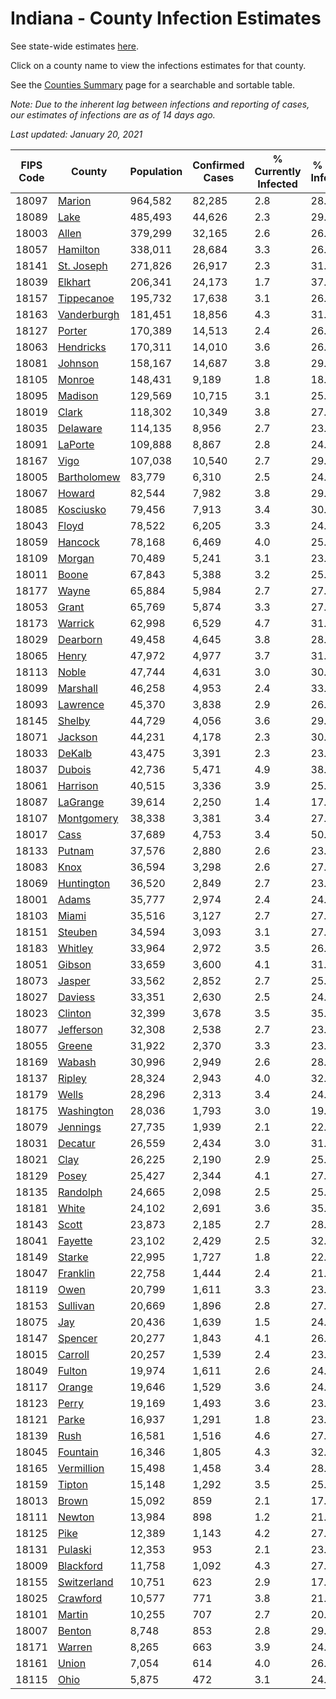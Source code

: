 # Indiana - County Infection Estimates

See state-wide estimates [here](/infections/us-in).

Click on a county name to view the infections estimates for that county.

See the [Counties Summary](/infections/summary-counties) page for a searchable and sortable table.

*Note: Due to the inherent lag between infections and reporting of cases, our estimates of infections are as of 14 days ago.*

*Last updated: January 20, 2021*

|   FIPS Code |                     County |   Population |   Confirmed Cases |   % Currently Infected |   % Total Infected |
|-------------|----------------------------|--------------|-------------------|------------------------|--------------------|
|       18097 |           [Marion](marion) |      964,582 |            82,285 |                    2.8 |               28.6 |
|       18089 |               [Lake](lake) |      485,493 |            44,626 |                    2.3 |               29.7 |
|       18003 |             [Allen](allen) |      379,299 |            32,165 |                    2.6 |               26.3 |
|       18057 |       [Hamilton](hamilton) |      338,011 |            28,684 |                    3.3 |               26.2 |
|       18141 |   [St. Joseph](st.-joseph) |      271,826 |            26,917 |                    2.3 |               31.0 |
|       18039 |         [Elkhart](elkhart) |      206,341 |            24,173 |                    1.7 |               37.0 |
|       18157 |   [Tippecanoe](tippecanoe) |      195,732 |            17,638 |                    3.1 |               26.9 |
|       18163 | [Vanderburgh](vanderburgh) |      181,451 |            18,856 |                    4.3 |               31.1 |
|       18127 |           [Porter](porter) |      170,389 |            14,513 |                    2.4 |               26.2 |
|       18063 |     [Hendricks](hendricks) |      170,311 |            14,010 |                    3.6 |               26.4 |
|       18081 |         [Johnson](johnson) |      158,167 |            14,687 |                    3.8 |               29.4 |
|       18105 |           [Monroe](monroe) |      148,431 |             9,189 |                    1.8 |               18.7 |
|       18095 |         [Madison](madison) |      129,569 |            10,715 |                    3.1 |               25.9 |
|       18019 |             [Clark](clark) |      118,302 |            10,349 |                    3.8 |               27.0 |
|       18035 |       [Delaware](delaware) |      114,135 |             8,956 |                    2.7 |               23.9 |
|       18091 |         [LaPorte](laporte) |      109,888 |             8,867 |                    2.8 |               24.9 |
|       18167 |               [Vigo](vigo) |      107,038 |            10,540 |                    2.7 |               29.7 |
|       18005 | [Bartholomew](bartholomew) |       83,779 |             6,310 |                    2.5 |               24.1 |
|       18067 |           [Howard](howard) |       82,544 |             7,982 |                    3.8 |               29.7 |
|       18085 |     [Kosciusko](kosciusko) |       79,456 |             7,913 |                    3.4 |               30.2 |
|       18043 |             [Floyd](floyd) |       78,522 |             6,205 |                    3.3 |               24.6 |
|       18059 |         [Hancock](hancock) |       78,168 |             6,469 |                    4.0 |               25.7 |
|       18109 |           [Morgan](morgan) |       70,489 |             5,241 |                    3.1 |               23.0 |
|       18011 |             [Boone](boone) |       67,843 |             5,388 |                    3.2 |               25.0 |
|       18177 |             [Wayne](wayne) |       65,884 |             5,984 |                    2.7 |               27.2 |
|       18053 |             [Grant](grant) |       65,769 |             5,874 |                    3.3 |               27.3 |
|       18173 |         [Warrick](warrick) |       62,998 |             6,529 |                    4.7 |               31.0 |
|       18029 |       [Dearborn](dearborn) |       49,458 |             4,645 |                    3.8 |               28.7 |
|       18065 |             [Henry](henry) |       47,972 |             4,977 |                    3.7 |               31.5 |
|       18113 |             [Noble](noble) |       47,744 |             4,631 |                    3.0 |               30.3 |
|       18099 |       [Marshall](marshall) |       46,258 |             4,953 |                    2.4 |               33.0 |
|       18093 |       [Lawrence](lawrence) |       45,370 |             3,838 |                    2.9 |               26.3 |
|       18145 |           [Shelby](shelby) |       44,729 |             4,056 |                    3.6 |               29.3 |
|       18071 |         [Jackson](jackson) |       44,231 |             4,178 |                    2.3 |               30.5 |
|       18033 |           [DeKalb](dekalb) |       43,475 |             3,391 |                    2.3 |               23.6 |
|       18037 |           [Dubois](dubois) |       42,736 |             5,471 |                    4.9 |               38.9 |
|       18061 |       [Harrison](harrison) |       40,515 |             3,336 |                    3.9 |               25.6 |
|       18087 |       [LaGrange](lagrange) |       39,614 |             2,250 |                    1.4 |               17.9 |
|       18107 |   [Montgomery](montgomery) |       38,338 |             3,381 |                    3.4 |               27.4 |
|       18017 |               [Cass](cass) |       37,689 |             4,753 |                    3.4 |               50.4 |
|       18133 |           [Putnam](putnam) |       37,576 |             2,880 |                    2.6 |               23.5 |
|       18083 |               [Knox](knox) |       36,594 |             3,298 |                    2.6 |               27.0 |
|       18069 |   [Huntington](huntington) |       36,520 |             2,849 |                    2.7 |               23.2 |
|       18001 |             [Adams](adams) |       35,777 |             2,974 |                    2.4 |               24.9 |
|       18103 |             [Miami](miami) |       35,516 |             3,127 |                    2.7 |               27.3 |
|       18151 |         [Steuben](steuben) |       34,594 |             3,093 |                    3.1 |               27.0 |
|       18183 |         [Whitley](whitley) |       33,964 |             2,972 |                    3.5 |               26.0 |
|       18051 |           [Gibson](gibson) |       33,659 |             3,600 |                    4.1 |               31.6 |
|       18073 |           [Jasper](jasper) |       33,562 |             2,852 |                    2.7 |               25.7 |
|       18027 |         [Daviess](daviess) |       33,351 |             2,630 |                    2.5 |               24.2 |
|       18023 |         [Clinton](clinton) |       32,399 |             3,678 |                    3.5 |               35.1 |
|       18077 |     [Jefferson](jefferson) |       32,308 |             2,538 |                    2.7 |               23.4 |
|       18055 |           [Greene](greene) |       31,922 |             2,370 |                    3.3 |               23.2 |
|       18169 |           [Wabash](wabash) |       30,996 |             2,949 |                    2.6 |               28.9 |
|       18137 |           [Ripley](ripley) |       28,324 |             2,943 |                    4.0 |               32.5 |
|       18179 |             [Wells](wells) |       28,296 |             2,313 |                    3.4 |               24.5 |
|       18175 |   [Washington](washington) |       28,036 |             1,793 |                    3.0 |               19.4 |
|       18079 |       [Jennings](jennings) |       27,735 |             1,939 |                    2.1 |               22.3 |
|       18031 |         [Decatur](decatur) |       26,559 |             2,434 |                    3.0 |               31.0 |
|       18021 |               [Clay](clay) |       26,225 |             2,190 |                    2.9 |               25.2 |
|       18129 |             [Posey](posey) |       25,427 |             2,344 |                    4.1 |               27.3 |
|       18135 |       [Randolph](randolph) |       24,665 |             2,098 |                    2.5 |               25.8 |
|       18181 |             [White](white) |       24,102 |             2,691 |                    3.6 |               35.2 |
|       18143 |             [Scott](scott) |       23,873 |             2,185 |                    2.7 |               28.4 |
|       18041 |         [Fayette](fayette) |       23,102 |             2,429 |                    2.5 |               32.4 |
|       18149 |           [Starke](starke) |       22,995 |             1,727 |                    1.8 |               22.9 |
|       18047 |       [Franklin](franklin) |       22,758 |             1,444 |                    2.4 |               21.0 |
|       18119 |               [Owen](owen) |       20,799 |             1,611 |                    3.3 |               23.3 |
|       18153 |       [Sullivan](sullivan) |       20,669 |             1,896 |                    2.8 |               27.7 |
|       18075 |                 [Jay](jay) |       20,436 |             1,639 |                    1.5 |               24.4 |
|       18147 |         [Spencer](spencer) |       20,277 |             1,843 |                    4.1 |               26.8 |
|       18015 |         [Carroll](carroll) |       20,257 |             1,539 |                    2.4 |               23.6 |
|       18049 |           [Fulton](fulton) |       19,974 |             1,611 |                    2.6 |               24.6 |
|       18117 |           [Orange](orange) |       19,646 |             1,529 |                    3.6 |               24.8 |
|       18123 |             [Perry](perry) |       19,169 |             1,493 |                    3.6 |               23.3 |
|       18121 |             [Parke](parke) |       16,937 |             1,291 |                    1.8 |               23.0 |
|       18139 |               [Rush](rush) |       16,581 |             1,516 |                    4.6 |               27.6 |
|       18045 |       [Fountain](fountain) |       16,346 |             1,805 |                    4.3 |               32.9 |
|       18165 |   [Vermillion](vermillion) |       15,498 |             1,458 |                    3.4 |               28.0 |
|       18159 |           [Tipton](tipton) |       15,148 |             1,292 |                    3.5 |               25.9 |
|       18013 |             [Brown](brown) |       15,092 |               859 |                    2.1 |               17.6 |
|       18111 |           [Newton](newton) |       13,984 |               898 |                    1.2 |               21.1 |
|       18125 |               [Pike](pike) |       12,389 |             1,143 |                    4.2 |               27.2 |
|       18131 |         [Pulaski](pulaski) |       12,353 |               953 |                    2.1 |               23.9 |
|       18009 |     [Blackford](blackford) |       11,758 |             1,092 |                    4.3 |               27.8 |
|       18155 | [Switzerland](switzerland) |       10,751 |               623 |                    2.9 |               17.9 |
|       18025 |       [Crawford](crawford) |       10,577 |               771 |                    3.8 |               21.8 |
|       18101 |           [Martin](martin) |       10,255 |               707 |                    2.7 |               20.7 |
|       18007 |           [Benton](benton) |        8,748 |               853 |                    2.8 |               29.5 |
|       18171 |           [Warren](warren) |        8,265 |               663 |                    3.9 |               24.1 |
|       18161 |             [Union](union) |        7,054 |               614 |                    4.0 |               26.5 |
|       18115 |               [Ohio](ohio) |        5,875 |               472 |                    3.1 |               24.3 |